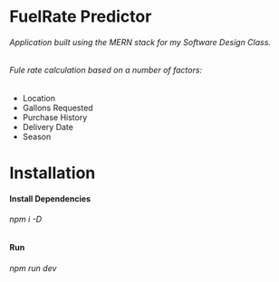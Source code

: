 # FuelRate Predictor

###### Application built using the MERN stack for my Software Design Class.
###### Fule rate calculation based on a number of factors:

- Location
- Gallons Requested
- Purchase History
- Delivery Date
- Season

# Installation

#### Install Dependencies

###### npm i -D

#### Run

###### npm run dev
